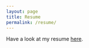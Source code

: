 ```yaml
---
layout: page
title: Resume
permalink: /resume/
---
```


Have a look at my resume [here](/assets/ShariqHafeez_Resume.pdf).


